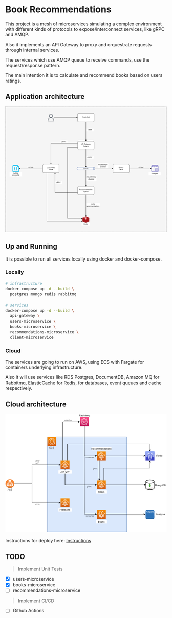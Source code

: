 # Book Recommendations

This project is a mesh of microservices simulating a complex environment with different kinds of protocols to expose/interconnect services, like gRPC and AMQP.

Also it implements an API Gateway to proxy and orquestrate requests through internal services.

The services which use AMQP queue to receive commands, use the request/response pattern.

The main intention it is to calculate and recommend books based on users ratings.

## Application architecture
![Architecture](./architecture/book-recommendations.drawio.png)

## Up and Running

It is possible to run all services locally using docker and docker-compose.

### Locally

```bash
# infrastructure
docker-compose up -d --build \
  postgres mongo redis rabbitmq

# services
docker-compose up -d --build \
  api-gateway \
  users-microservice \
  books-microservice \
  recommendations-microservice \
  client-microservice
```

### Cloud

The services are going to run on AWS, using ECS with Fargate for containers underlying infrastructure.

Also it will use services like RDS Postgres, DocumentDB, Amazon MQ for Rabbitmq, ElasticCache for Redis, for databases, event queues and cache respectively.

## Cloud architecture
![Architecture](./architecture/book-recommendations-infra.drawio.png)

Instructions for deploy here: [Instructions](./infrastructure/README.md)

## TODO

> Implement Unit Tests

- [x] users-microservice
- [x] books-microservice
- [ ] recommendations-microservice

> Implement CI/CD

- [ ] Github Actions
